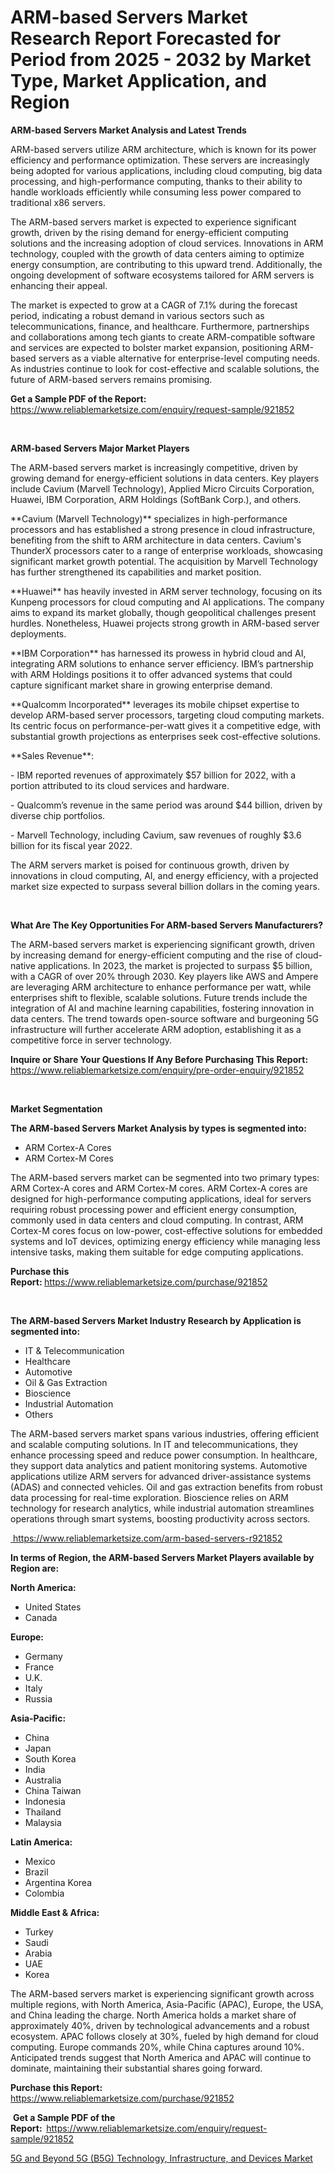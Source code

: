 <p><h1>ARM-based Servers Market Research Report Forecasted for Period from 2025 -  2032 by Market Type, Market Application, and Region</h1></p><p><strong>ARM-based Servers Market Analysis and Latest Trends</strong></p>
<p><p>ARM-based servers utilize ARM architecture, which is known for its power efficiency and performance optimization. These servers are increasingly being adopted for various applications, including cloud computing, big data processing, and high-performance computing, thanks to their ability to handle workloads efficiently while consuming less power compared to traditional x86 servers.</p><p>The ARM-based servers market is expected to experience significant growth, driven by the rising demand for energy-efficient computing solutions and the increasing adoption of cloud services. Innovations in ARM technology, coupled with the growth of data centers aiming to optimize energy consumption, are contributing to this upward trend. Additionally, the ongoing development of software ecosystems tailored for ARM servers is enhancing their appeal.</p><p>The market is expected to grow at a CAGR of 7.1% during the forecast period, indicating a robust demand in various sectors such as telecommunications, finance, and healthcare. Furthermore, partnerships and collaborations among tech giants to create ARM-compatible software and services are expected to bolster market expansion, positioning ARM-based servers as a viable alternative for enterprise-level computing needs. As industries continue to look for cost-effective and scalable solutions, the future of ARM-based servers remains promising.</p></p>
<p><strong>Get a Sample PDF of the Report:&nbsp;</strong> <a href="https://www.reliablemarketsize.com/enquiry/request-sample/921852?utm_campaign=2295&utm_medium=2&utm_source=Github&utm_content=ia&utm_term=15022025&utm_id=arm-based-servers">https://www.reliablemarketsize.com/enquiry/request-sample/921852</a></p>
<p>&nbsp;</p>
<p><strong>ARM-based Servers Major Market Players</strong></p>
<p><p>The ARM-based servers market is increasingly competitive, driven by growing demand for energy-efficient solutions in data centers. Key players include Cavium (Marvell Technology), Applied Micro Circuits Corporation, Huawei, IBM Corporation, ARM Holdings (SoftBank Corp.), and others.</p><p>**Cavium (Marvell Technology)** specializes in high-performance processors and has established a strong presence in cloud infrastructure, benefiting from the shift to ARM architecture in data centers. Cavium's ThunderX processors cater to a range of enterprise workloads, showcasing significant market growth potential. The acquisition by Marvell Technology has further strengthened its capabilities and market position.</p><p>**Huawei** has heavily invested in ARM server technology, focusing on its Kunpeng processors for cloud computing and AI applications. The company aims to expand its market globally, though geopolitical challenges present hurdles. Nonetheless, Huawei projects strong growth in ARM-based server deployments.</p><p>**IBM Corporation** has harnessed its prowess in hybrid cloud and AI, integrating ARM solutions to enhance server efficiency. IBM’s partnership with ARM Holdings positions it to offer advanced systems that could capture significant market share in growing enterprise demand.</p><p>**Qualcomm Incorporated** leverages its mobile chipset expertise to develop ARM-based server processors, targeting cloud computing markets. Its centric focus on performance-per-watt gives it a competitive edge, with substantial growth projections as enterprises seek cost-effective solutions.</p><p>**Sales Revenue**: </p><p>- IBM reported revenues of approximately $57 billion for 2022, with a portion attributed to its cloud services and hardware.</p><p>- Qualcomm’s revenue in the same period was around $44 billion, driven by diverse chip portfolios.</p><p>- Marvell Technology, including Cavium, saw revenues of roughly $3.6 billion for its fiscal year 2022.</p><p>The ARM servers market is poised for continuous growth, driven by innovations in cloud computing, AI, and energy efficiency, with a projected market size expected to surpass several billion dollars in the coming years.</p></p>
<p>&nbsp;</p>
<p><strong>What Are The Key Opportunities For ARM-based Servers Manufacturers?</strong></p>
<p><p>The ARM-based servers market is experiencing significant growth, driven by increasing demand for energy-efficient computing and the rise of cloud-native applications. In 2023, the market is projected to surpass $5 billion, with a CAGR of over 20% through 2030. Key players like AWS and Ampere are leveraging ARM architecture to enhance performance per watt, while enterprises shift to flexible, scalable solutions. Future trends include the integration of AI and machine learning capabilities, fostering innovation in data centers. The trend towards open-source software and burgeoning 5G infrastructure will further accelerate ARM adoption, establishing it as a competitive force in server technology.</p></p>
<p><strong>Inquire or Share Your Questions If Any Before Purchasing This Report:</strong> <a href="https://www.reliablemarketsize.com/enquiry/pre-order-enquiry/921852?utm_campaign=2295&utm_medium=2&utm_source=Github&utm_content=ia&utm_term=15022025&utm_id=arm-based-servers">https://www.reliablemarketsize.com/enquiry/pre-order-enquiry/921852</a></p>
<p>&nbsp;</p>
<p><strong>Market Segmentation</strong></p>
<p><strong>The ARM-based Servers Market Analysis by types is segmented into:</strong></p>
<p><ul><li>ARM Cortex-A Cores</li><li>ARM Cortex-M Cores</li></ul></p>
<p><p>The ARM-based servers market can be segmented into two primary types: ARM Cortex-A cores and ARM Cortex-M cores. ARM Cortex-A cores are designed for high-performance computing applications, ideal for servers requiring robust processing power and efficient energy consumption, commonly used in data centers and cloud computing. In contrast, ARM Cortex-M cores focus on low-power, cost-effective solutions for embedded systems and IoT devices, optimizing energy efficiency while managing less intensive tasks, making them suitable for edge computing applications.</p></p>
<p><strong>Purchase this Report:&nbsp;</strong><a href="https://www.reliablemarketsize.com/purchase/921852?utm_campaign=2295&utm_medium=2&utm_source=Github&utm_content=ia&utm_term=15022025&utm_id=arm-based-servers">https://www.reliablemarketsize.com/purchase/921852</a></p>
<p>&nbsp;</p>
<p><strong>The ARM-based Servers Market Industry Research by Application is segmented into:</strong></p>
<p><ul><li>IT & Telecommunication</li><li>Healthcare</li><li>Automotive</li><li>Oil & Gas Extraction</li><li>Bioscience</li><li>Industrial Automation</li><li>Others</li></ul></p>
<p><p>The ARM-based servers market spans various industries, offering efficient and scalable computing solutions. In IT and telecommunications, they enhance processing speed and reduce power consumption. In healthcare, they support data analytics and patient monitoring systems. Automotive applications utilize ARM servers for advanced driver-assistance systems (ADAS) and connected vehicles. Oil and gas extraction benefits from robust data processing for real-time exploration. Bioscience relies on ARM technology for research analytics, while industrial automation streamlines operations through smart systems, boosting productivity across sectors.</p></p>
<p><a href="https://www.reliablemarketsize.com/arm-based-servers-r921852?utm_campaign=2295&utm_medium=2&utm_source=Github&utm_content=ia&utm_term=15022025&utm_id=arm-based-servers">&nbsp;https://www.reliablemarketsize.com/arm-based-servers-r921852</a></p>
<p><strong>In terms of Region, the ARM-based Servers Market Players available by Region are:</strong></p>
<p>
    <p> <strong> North America: </strong>
        <ul>
            <li>United States</li>
            <li>Canada</li>
        </ul>
        </p> 
    <p> <strong> Europe: </strong>
        <ul>
            <li>Germany</li>
            <li>France</li>
            <li>U.K.</li>
            <li>Italy</li>
            <li>Russia</li>
        </ul>
        </p> 
    <p> <strong> Asia-Pacific: </strong>
        <ul>
            <li>China</li>
            <li>Japan</li>
            <li>South Korea</li>
            <li>India</li>
            <li>Australia</li>
            <li>China Taiwan</li>
            <li>Indonesia</li>
            <li>Thailand</li>
            <li>Malaysia</li>
        </ul>
        </p> 
    <p> <strong> Latin America: </strong>
        <ul>
            <li>Mexico</li>
            <li>Brazil</li>
            <li>Argentina Korea</li>
            <li>Colombia</li>
        </ul>
        </p> 
    <p> <strong> Middle East & Africa: </strong>
        <ul>
            <li>Turkey</li>
            <li>Saudi</li>
            <li>Arabia</li>
            <li>UAE</li>
            <li>Korea</li>
        </ul>
    </p>
    </p>
<p><p>The ARM-based servers market is experiencing significant growth across multiple regions, with North America, Asia-Pacific (APAC), Europe, the USA, and China leading the charge. North America holds a market share of approximately 40%, driven by technological advancements and a robust ecosystem. APAC follows closely at 30%, fueled by high demand for cloud computing. Europe commands 20%, while China captures around 10%. Anticipated trends suggest that North America and APAC will continue to dominate, maintaining their substantial shares going forward.</p></p>
<p><strong>Purchase this Report: </strong><a href="https://www.reliablemarketsize.com/purchase/921852?utm_campaign=2295&utm_medium=2&utm_source=Github&utm_content=ia&utm_term=15022025&utm_id=arm-based-servers">https://www.reliablemarketsize.com/purchase/921852</a></p>
<p>&nbsp;<strong>Get a Sample PDF of the Report:&nbsp;&nbsp;</strong><a href="https://www.reliablemarketsize.com/enquiry/request-sample/921852?utm_campaign=2295&utm_medium=2&utm_source=Github&utm_content=ia&utm_term=15022025&utm_id=arm-based-servers">https://www.reliablemarketsize.com/enquiry/request-sample/921852</a></p>
<p><strong></strong></p>
<p><p><a href="https://github.com/arvelm4nthig/Market-Research-Report-List-1/blob/main/5g-and-beyond-5g-b5g-technology-infrastructure-and-devices-market.md?utm_campaign=2295&utm_medium=2&utm_source=Github&utm_content=ia&utm_term=15022025&utm_id=arm-based-servers">5G and Beyond 5G (B5G) Technology, Infrastructure, and Devices Market</a></p></p>